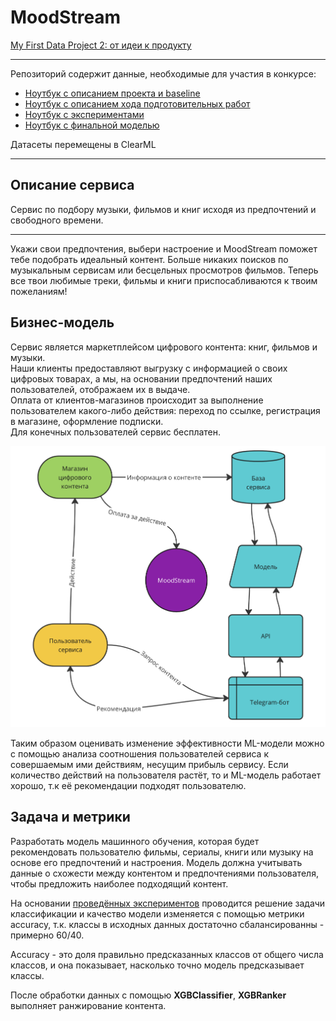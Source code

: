 # MoodStream

[My First Data Project 2: от идеи к продукту](https://ods.ai/tracks/mfdp2)

---

Репозиторий содержит данные, необходимые для участия в конкурсе:
- [Ноутбук с описанием проекта и baseline](./MoodStream.ipynb)
- [Ноутбук с описанием хода подготовительных работ](./MoodStream_PREP.ipynb)
- [Ноутбук с экспериментами](./MoodStream_Experiments.ipynb)
- [Ноутбук с финальной моделью](./MoodStream_Final.ipynb)

Датасеты перемещены в ClearML

---

## Описание сервиса

Сервис по подбору музыки, фильмов и книг исходя из предпочтений и свободного времени.

---

Укажи свои предпочтения, выбери настроение и MoodStream поможет тебе подобрать идеальный контент. Больше никаких поисков по музыкальным сервисам или бесцельных просмотров фильмов. Теперь все твои любимые треки, фильмы и книги приспосабливаются к твоим пожеланиям! 

## Бизнес-модель

Сервис является маркетплейсом цифрового контента: книг, фильмов и музыки.
<br>
Наши клиенты предоставляют выгрузку с информацией о своих цифровых товарах, а мы, на основании предпочтений наших пользователей, отображаем их в выдаче.
<br>
Оплата от клиентов-магазинов происходит за выполнение пользователем какого-либо действия: переход по ссылке, регистрация в магазине, оформление подписки.
<br>
Для конечных пользователей сервис бесплатен.

![moodstream-bs.png](./assets/moodstream-bs.png)

Таким образом оценивать изменение эффективности ML-модели можно с помощью анализа соотношения пользователей сервиса к совершаемым ими действиям, несущим прибыль сервису. Если количество действий на пользователя растёт, то и ML-модель работает хорошо, т.к её рекомендации подходят пользователю.

## Задача и метрики

Разработать модель машинного обучения, которая будет рекомендовать пользователю фильмы, сериалы, книги или музыку на основе его предпочтений и настроения. Модель должна учитывать данные о схожести между контентом и предпочтениями пользователя, чтобы предложить наиболее подходящий контент.

На основании [проведённых экспериментов](./EXPERIMENTS.md) проводится решение задачи классификации и качество модели изменяется с помощью метрики accuracy, т.к. классы в исходных данных достаточно сбалансированны - примерно 60/40.

Accuracy - это доля правильно предсказанных классов от общего числа классов, и она показывает, насколько точно модель предсказывает классы.

После обработки данных с помощью **XGBClassifier**, **XGBRanker** выполняет ранжирование контента.
